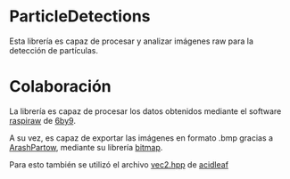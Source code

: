 
# ParticleDetections
Esta librería es capaz de procesar y analizar imágenes raw para la detección de partículas.


# Colaboración
La librería es capaz de procesar los datos obtenidos mediante el software [raspiraw](https://github.com/6by9/raspiraw) de [6by9](https://github.com/6by9). 

A su vez, es capaz de exportar las imágenes en formato .bmp gracias a [ArashPartow](https://github.com/ArashPartow), mediante su librería [bitmap](https://github.com/ArashPartow/bitmap).

Para esto también se utilizó el archivo [vec2.hpp](https://gist.github.com/acidleaf/8957147) de [acidleaf](https://github.com/acidleaf)